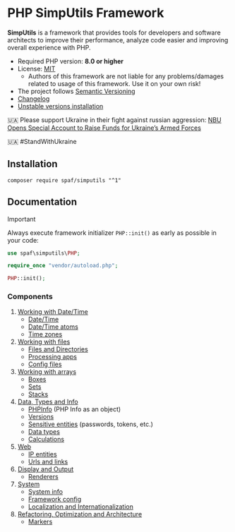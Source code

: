# PHP SimpUtils Framework

**SimpUtils** is a framework that provides tools for developers and software architects 
to improve their performance, analyze code easier and improving overall experience with PHP.

* Required PHP version: **8.0 or higher**
* License: [MIT](LICENSE)
  * Authors of this framework are not liable for any problems/damages related to usage
    of this framework. Use it on your own risk!
* The project follows [Semantic Versioning](https://semver.org)
* [Changelog](docs/changelog.md)
* [Unstable versions installation](docs/unstable-versions-installation.md)


:ukraine: Please support Ukraine in their fight against russian aggression: 
[NBU Opens Special Account to Raise Funds for Ukraine’s Armed Forces](https://bank.gov.ua/en/news/all/natsionalniy-bank-vidkriv-spetsrahunok-dlya-zboru-koshtiv-na-potrebi-armiyi)

:ukraine: #StandWithUkraine


## Installation

```shell
composer require spaf/simputils "^1"
```

## Documentation

> [!IMPORTANT]
> Always execute framework initializer `PHP::init()` as early as possible in your code:
> ```php
> use spaf\simputils\PHP;
> 
> require_once "vendor/autoload.php";
>
> PHP::init();
> ```

### Components

1. [Working with Date/Time](docs/datetime.md)
   * [Date/Time](docs/datetime.md#datetime)
   * [Date/Time atoms](docs/datetime.md#datetime-atoms)
   * [Time zones](docs/datetime.md#time-zones)
2. [Working with files]()
   * [Files and Directories]()
   * [Processing apps]()
   * [Config files]()
3. [Working with arrays]()
   * [Boxes]()
   * [Sets]()
   * [Stacks]()
4. [Data, Types and Info]()
   * [PHPInfo]() (PHP Info as an object)
   * [Versions]()
   * [Sensitive entities]() (passwords, tokens, etc.)
   * [Data types]()
   * [Calculations]()
5. [Web]()
   * [IP entities]()
   * [Urls and links]()
6. [Display and Output]()
   * [Renderers]()
7. [System]()
   * [System info]()
   * [Framework config]()
   * [Localization and Internationalization]()
8. [Refactoring, Optimization and Architecture]()
   * [Markers](docs/markers.md)
